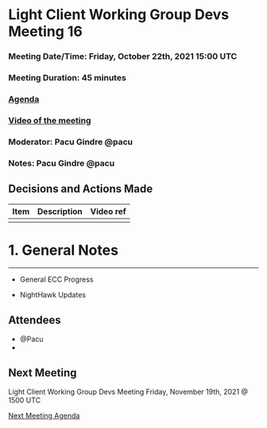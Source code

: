 # Light Client Working Group Devs Meeting 16
### Meeting Date/Time: Friday, October 22th, 2021 15:00 UTC
### Meeting Duration: 45 minutes
### [Agenda](https://github.com/zcash/lcwg/issues/26)
### [Video of the meeting](not-recorded)
### Moderator: Pacu Gindre @pacu
### Notes: Pacu Gindre @pacu

## Decisions and Actions Made
| Item | Description | Video ref |
| ------------- | ----------- | --------- |
| | ||

# 1. General Notes
-------------------------------------------
* General ECC Progress 
  
* NightHawk Updates
  


## Attendees
* @Pacu
* 
## Next Meeting
Light Client Working Group Devs Meeting Friday, November 19th, 2021 @ 1500 UTC

[Next Meeting Agenda](https://github.com/zcash/lcwg/issues/28)
